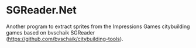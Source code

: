 # SGReader.Net
Another program to extract sprites from the Impressions Games citybuilding games based on bvschaik SGReader (https://github.com/bvschaik/citybuilding-tools).
